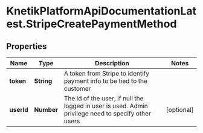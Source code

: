 # KnetikPlatformApiDocumentationLatest.StripeCreatePaymentMethod

## Properties
Name | Type | Description | Notes
------------ | ------------- | ------------- | -------------
**token** | **String** | A token from Stripe to identify payment info to be tied to the customer | 
**userId** | **Number** | The id of the user, if null the logged in user is used. Admin privilege need to specify other users | [optional] 


